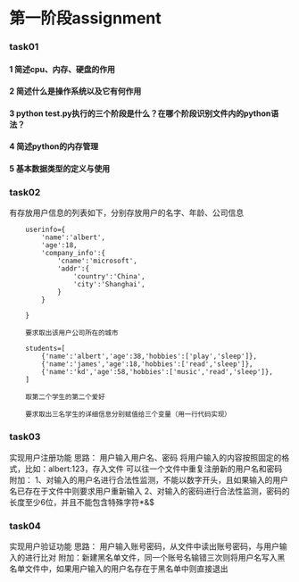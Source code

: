 # 第一阶段assignment
### task01
  #### 1 简述cpu、内存、硬盘的作用
  #### 2 简述什么是操作系统以及它有何作用
  #### 3 python test.py执行的三个阶段是什么？在哪个阶段识别文件内的python语法？
  #### 4 简述python的内存管理
  #### 5 基本数据类型的定义与使用
### task02
  有存放用户信息的列表如下，分别存放用户的名字、年龄、公司信息
  
		userinfo={
			'name':'albert',
			'age':18,
			'company_info':{
				'cname':'microsoft',
				'addr':{
					'country':'China',
					'city':'Shanghai',
				}
			}

		}
		
		要求取出该用户公司所在的城市

		students=[
		    {'name':'albert','age':38,'hobbies':['play','sleep']},
		    {'name':'james','age':18,'hobbies':['read','sleep']},
		    {'name':'kd','age':58,'hobbies':['music','read','sleep']},
		]
		
		取第二个学生的第二个爱好

		要求取出三名学生的详细信息分别赋值给三个变量（用一行代码实现）
### task03
实现用户注册功能
思路：
    用户输入用户名、密码
    将用户输入的内容按照固定的格式，比如：albert:123，存入文件
    可以往一个文件中重复注册新的用户名和密码
    附加：
       1、对输入的用户名进行合法性监测，不能以数字开头，且如果输入的用户名已存在于文件中则要求用户重新输入
       2、对输入的密码进行合法性监测，密码的长度至少6位，并且不能包含特殊字符*&$
### task04
实现用户验证功能
思路：
    用户输入账号密码，从文件中读出账号密码，与用户输入的进行比对
    附加：新建黑名单文件，同一个账号名输错三次则将用户名写入黑名单文件中，如果用户输入的用户名存在于黑名单中则直接退出
